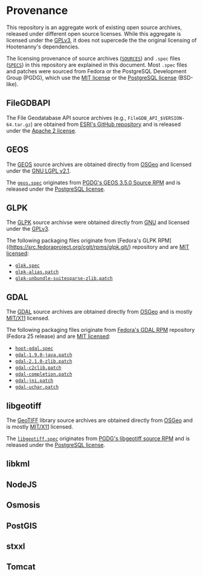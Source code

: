 # Provenance

This repository is an aggregate work of existing open source archives, released
under different open source licenses.  While this aggregate is licensed under the
[GPLv3](../LICENSE), it does not supercede the the original licensing of
Hootenanny's dependencies.

The licensing provenance of source archives
([`SOURCES`](../SOURCES)) and `.spec` files ([`SPECS`](../SPECS)) in this
repository are explained in this document.  Most `.spec` files and patches
were sourced from Fedora or the PostgreSQL Development Group (PGDG), which
use the [MIT license](./licenses/Fedora-LICENSE) or the
[PostgreSQL license](./licenses/PostgreSQL-LICENSE) (BSD-like).

## FileGDBAPI

The File Geodatabase API source archives (e.g.,
`FileGDB_API_$VERSION-64.tar.gz`) are obtained from
[ESRI's GitHub repository](https://github.com/Esri/file-geodatabase-api/tree/master/FileGDB_API_1.5.1)
and is released under the [Apache 2 license](http://www.apache.org/licenses/LICENSE-2.0).

## GEOS

The [GEOS](https://trac.osgeo.org/geos) source archives are obtained
directly from [OSGeo](https://download.osgeo.org/geos/) and licensed under the
[GNU LGPL v2.1](http://www.gnu.org/licenses/old-licenses/lgpl-2.1.html).

The [`geos.spec`](../SPECS/geos.spec) originates from
[PGDG's GEOS 3.5.0 Source RPM](https://download.postgresql.org/pub/repos/yum/srpms/9.5/redhat/rhel-7-x86_64/geos-3.5.0-1.rhel7.src.rpm)
and is released under the [PostgreSQL license](./licenses/PostgreSQL-LICENSE).

## GLPK

The [GLPK](https://www.gnu.org/software/glpk/glpk.html) source archivse were
obtained directly from [GNU](https://ftp.gnu.org/gnu/glpk/) and licensed under
the [GPLv3](https://www.gnu.org/licenses/gpl.html).

The following packaging files originate from
[Fedora's GLPK RPM]((https://src.fedoraproject.org/cgit/rpms/glpk.git/)
repository and are [MIT licensed](./licenses/Fedora-LICENSE):

* [`glpk.spec`](../SPECS/glpk.spec)
* [`glpk-alias.patch`](../SOURCES/glpk-alias.patch)
* [`glpk-unbundle-suitesparse-zlib.patch`](../SOURCES/glpk-unbundle-suitesparse-zlib.patch)

## GDAL

The [GDAL](https://trac.osgeo.org/gdal) source archives are obtained
directly from [OSGeo](https://download.osgeo.org/gdal/) and is mostly
[MIT/X11](https://trac.osgeo.org/gdal/wiki/FAQGeneral#WhatexactlywasthelicensetermsforGDAL)
licensed.

The following packaging files originate from
[Fedora's GDAL RPM](https://src.fedoraproject.org/rpms/gdal/tree/f25)
repository (Fedora 25 release) and are [MIT licensed](./licenses/Fedora-LICENSE):

* [`hoot-gdal.spec`](../SPECS/hoot-gdal.spec)
* [`gdal-1.9.0-java.patch`](../SOURCES/gdal-1.9.0-java.patch)
* [`gdal-2.1.0-zlib.patch`](../SOURCES/gdal-2.1.0-zlib.patch)
* [`gdal-c2clib.patch`](../SOURCES/gdal-c2clib.patch)
* [`gdal-completion.patch`](../SOURCES/gdal-completion.patch)
* [`gdal-jni.patch`](../SOURCES/gdal-jni.patch)
* [`gdal-uchar.patch`](../SOURCES/gdal-uchar.patch)

## libgeotiff

The [GeoTIFF](https://trac.osgeo.org/geotiff/) library source archives are
obtained directly from [OSGeo](https://download.osgeo.org/geotiff/) and is
mostly [MIT/X11](https://trac.osgeo.org/geotiff/browser/trunk/libgeotiff/LICENSE)
licensed.

The [`libgeotiff.spec`](../SPECS/libgeotiff.spec) originates from
[PGDG's libgeotiff source RPM](https://download.postgresql.org/pub/repos/yum/srpms/9.5/redhat/rhel-7-x86_64/libgeotiff-1.4.0-1.rhel7.src.rpm)
and is released under the [PostgreSQL license](./licenses/PostgreSQL-LICENSE).

## libkml

## NodeJS

## Osmosis

## PostGIS

## stxxl

## Tomcat

